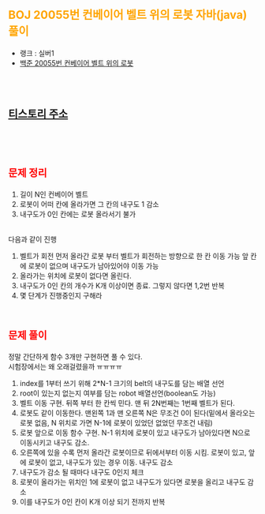 # <span style="color:orange; font-size:17pt; font-weight:bold">BOJ 20055번 컨베이어 벨트 위의 로봇 자바(java)  풀이</span>
- 랭크 : 실버1
- [백준 20055번 컨베이어 벨트 위의 로봇](https://www.acmicpc.net/problem/20055)

<br><br>

## [티스토리 주소](https://hoho325.tistory.com/)
<br><br>

# <span style="color: red; font-size:15pt">문제 정리</span>
1. 길이 N인 컨베이어 벨트
2. 로봇이 어떠 칸에 올라가면 그 칸의 내구도 1 감소
3. 내구도가 0인 칸에는 로봇 올라서기 불가
<br><br>

다음과 같이 진행
1. 벨트가 회전
먼저 올라간 로봇 부터 벨트가 회전하는 방향으로 한 칸 이동 가능
앞 칸에 로봇이 없으며 내구도가 남아있어야 이동 가능
2. 올라가는 위치에 로봇이 없다면 올린다.
3. 내구도가 0인 칸의 개수가 K개 이상이면 종료. 그렇지 않다면 1,2번 반복
4. 몇 단계가 진행중인지 구해라
<br><br>

# <span style="color: red; font-size:15pt">문제 풀이</span>
정말 간단하게 함수 3개만 구현하면 풀 수 있다.  
시험장에서는 왜 오래걸렸을까 ㅠㅠㅠㅠ  
1. index를 1부터 쓰기 위해 2*N-1 크기의 belt의 내구도를 담는 배열 선언
2. root이 있는지 없는지 여부를 담는 robot 배열선언(boolean도 가능)
3. 벨트 이동 구현. 뒤쪽 부터 한 칸씩 민다. 맨 뒤 2N번째는 1번째 벨트가 된다.
4. 로봇도 같이 이동한다. 맨왼쪽 1과 맨 오른쪽 N은 무조건 0이 된다(밑에서 올라오는 로봇 없음, N 위치로 가면 N-1에 로봇이 있었던 없었던 무조건 내림)
5. 로봇 앞으로 이동 함수 구현. N-1 위치에 로봇이 있고 내구도가 남아있다면 N으로 이동시키고 내구도 감소.
6. 오른쪽에 있을 수록 먼저 올라간 로봇이므로 뒤에서부터 이동 시킴. 로봇이 있고, 앞에 로봇이 없고, 내구도가 있는 경우 이동. 내구도 감소
7. 내구도가 감소 될 때마다 내구도 0인지 체크
8. 로봇이 올라가는 위치인 1에 로봇이 없고 내구도가 있다면 로봇을 올리고 내구도 감소
9. 이를 내구도가 0인 칸이 K개 이상 되기 전까지 반복